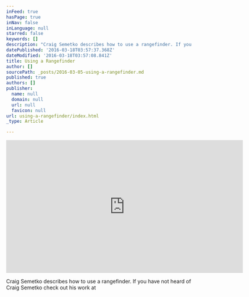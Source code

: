 ```yaml
---
inFeed: true
hasPage: true
inNav: false
inLanguage: null
starred: false
keywords: []
description: "Craig Semetko describes how to use a rangefinder. If you have not heard of Craig Semetko check out his work at\_http://www.semetko.com/"
datePublished: '2016-03-18T03:57:37.368Z'
dateModified: '2016-03-18T03:57:08.841Z'
title: Using a Rangefinder
author: []
sourcePath: _posts/2016-03-05-using-a-rangefinder.md
published: true
authors: []
publisher:
  name: null
  domain: null
  url: null
  favicon: null
url: using-a-rangefinder/index.html
_type: Article

---
```

<iframe width="640" height="360" src="https://www.youtube.com/embed/neN2QxYWj_w" frameborder="0" allowfullscreen="allowfullscreen" style=""></iframe>

Craig Semetko describes how to use a rangefinder. If you have not heard of Craig Semetko check out his work at